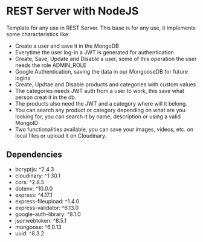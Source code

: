 # REST Server with NodeJS

Template for any use in REST Server.
This base is for any use, it implements some characteristics like:

- Create a user and save it in the MongoDB
- Everytime the user log-in a JWT is generated for authentication
- Create, Save, Update and Disable a user, some of this operation the user needs the role ADMIN_ROLE
- Google Authentication, saving the data in our MongooseDB for future logins
- Create, Updtae and Disable products and categories with custom values
- The categories needs JWT auth from a user to work, this save what person creat it in the db.
- The products also need the JWT and a category where will it belong.
- You can search any product or category depending on what are you looking for, you can search it by name, description or using a valid MongoID
- Two functionalities available, you can save your images, videos, etc. on local files or upload it on Cloudinary.


## Dependencies
* bcryptjs: ^2.4.3
* cloudinary: ^1.30.1
* cors: ^2.8.5
* dotenv: ^10.0.0
* express: ^4.17.1
* express-fileupload: ^1.4.0
* express-validator: ^6.13.0
* google-auth-library: ^8.1.0
* jsonwebtoken: ^8.5.1
* mongoose: ^6.0.13
* uuid: ^8.3.2
